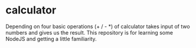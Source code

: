 # calculator
Depending on four basic operations (+ / - *) of calculator takes input of two numbers and gives us the result. This repository is for learning some NodeJS and getting a little familiarity.
